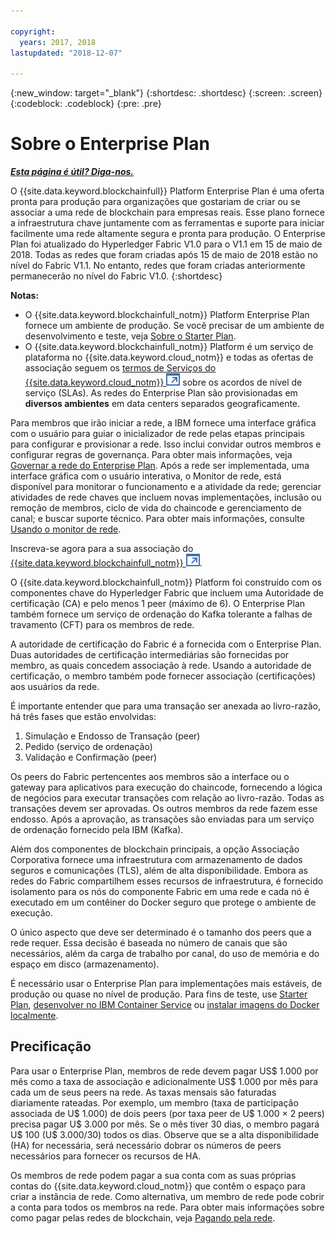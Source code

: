 ```yaml
---

copyright:
  years: 2017, 2018
lastupdated: "2018-12-07"

---
```


{:new_window: target="_blank"}
{:shortdesc: .shortdesc}
{:screen: .screen}
{:codeblock: .codeblock}
{:pre: .pre}

# Sobre o Enterprise Plan


***[Esta página é útil? Diga-nos.](https://www.surveygizmo.com/s3/4501493/IBM-Blockchain-Documentation)***


O {{site.data.keyword.blockchainfull}} Platform Enterprise Plan é uma oferta pronta para produção para organizações que gostariam de criar ou se associar a uma rede de blockchain para empresas reais. Esse plano fornece a infraestrutura chave juntamente com as ferramentas e suporte para iniciar facilmente uma rede altamente segura e pronta para produção. O Enterprise Plan foi atualizado do Hyperledger Fabric V1.0 para o V1.1 em 15 de maio de 2018. Todas as redes que foram criadas após 15 de maio de 2018 estão no nível do Fabric V1.1. No entanto, redes que foram criadas anteriormente permanecerão no nível do Fabric V1.0.
{:shortdesc}

**Notas:**
- O {{site.data.keyword.blockchainfull_notm}} Platform Enterprise Plan fornece um ambiente de produção. Se você precisar de um ambiente de desenvolvimento e teste, veja [Sobre o Starter Plan](/docs/services/blockchain/starter_plan.html).
- O {{site.data.keyword.blockchainfull_notm}} Platform é um serviço de plataforma no {{site.data.keyword.cloud_notm}} e todas as ofertas de associação seguem os [termos de Serviços do {{site.data.keyword.cloud_notm}} ![Ícone de link externo](images/external_link.svg "Ícone de link externo")](http://www-03.ibm.com/software/sla/sladb.nsf/sla/bm "{{site.data.keyword.cloud_notm}} termos de Serviços") sobre os acordos de nível de serviço (SLAs). As redes do Enterprise Plan são provisionadas em **diversos ambientes** em data centers separados geograficamente.

Para membros que irão iniciar a rede, a IBM fornece uma interface gráfica com o usuário para guiar o inicializador de rede pelas etapas principais para configurar e provisionar a rede. Isso inclui convidar outros membros e configurar regras de governança. Para obter mais informações, veja [Governar a rede do Enterprise Plan](get_start.html). Após a rede ser implementada, uma interface gráfica com o usuário interativa, o Monitor de rede, está disponível para monitorar o funcionamento e a atividade da rede; gerenciar atividades de rede chaves que incluem novas implementações, inclusão ou remoção de membros, ciclo de vida do chaincode e gerenciamento de canal; e buscar suporte técnico. Para obter mais informações, consulte [Usando o monitor de rede](/docs/services/blockchain/v10_dashboard.html).

Inscreva-se agora para a sua associação do [{{site.data.keyword.blockchainfull_notm}} ![Ícone de link externo](images/external_link.svg "Ícone de link externo")](https://console.bluemix.net/catalog/services/blockchain?env_id=ibm:yp:us-south&taxonomyNavigation=apps).

O {{site.data.keyword.blockchainfull_notm}} Platform foi construído com os componentes chave do Hyperledger Fabric que incluem uma Autoridade de certificação (CA) e pelo menos 1 peer (máximo de 6).  O Enterprise Plan também fornece um serviço de ordenação do Kafka tolerante a falhas de travamento (CFT) para os membros de rede.

A autoridade de certificação do Fabric é a fornecida com o Enterprise Plan. Duas autoridades de certificação intermediárias são fornecidas por membro, as quais concedem associação à rede. Usando a autoridade de certificação, o membro também pode fornecer associação (certificações) aos usuários da rede.

É importante entender que para uma transação ser anexada ao livro-razão, há três fases que estão envolvidas:  
1. Simulação e Endosso de Transação (peer)
2. Pedido (serviço de ordenação)
3. Validação e Confirmação (peer)

Os peers do Fabric pertencentes aos membros são a interface ou o gateway para aplicativos para execução do chaincode, fornecendo a lógica de negócios para executar transações com relação ao livro-razão.  Todas as transações devem ser aprovadas. Os outros membros da rede fazem esse endosso. Após a aprovação, as transações são enviadas para um serviço de ordenação fornecido pela IBM (Kafka).

Além dos componentes de blockchain principais, a opção Associação Corporativa fornece uma infraestrutura com armazenamento de dados seguros e comunicações (TLS), além de alta disponibilidade.  Embora as redes do Fabric compartilhem esses recursos de infraestrutura, é fornecido isolamento para os nós do componente Fabric em uma rede e cada nó é executado em um contêiner do Docker seguro que protege o ambiente de execução.

O único aspecto que deve ser determinado é o tamanho dos peers que a rede requer. Essa decisão é baseada no número de canais que são necessários, além da carga de trabalho por canal, do uso de memória e do espaço em disco (armazenamento).

É necessário usar o Enterprise Plan para implementações mais estáveis, de produção ou quase no nível de produção. Para fins de teste, use [Starter Plan](starter_plan.html), [desenvolver no IBM Container Service](https://ibm-blockchain.github.io/) ou [instalar imagens do Docker localmente](http://hyperledger-fabric.readthedocs.io/en/release-1.1/build_network.html).

<!--- The Enterprise plan provides the ordering service and CA. The membership fee is $1,000, and a per peer fee of $1,000 that is associated with the network. If you want to have high availability (HA), you must purchase an additional peer to provide the HA capabilities. For example, one organization (associated membership fee of $1,000) of two peers ($1,000 X 2 peers) with HA ($1,000 X 2 HA peers) requires a monthly charge of $5,000.  --->

## Precificação  
Para usar o Enterprise Plan, membros de rede devem pagar US$ 1.000 por mês como a taxa de associação e adicionalmente US$ 1.000 por mês para cada um de seus peers na rede.  As taxas mensais são faturadas diariamente rateadas.  Por exemplo, um membro (taxa de participação associada de U$ 1.000) de dois peers (por taxa peer de U$ 1.000 × 2 peers) precisa pagar U$ 3.000 por mês.  Se o mês tiver 30 dias, o membro pagará U$ 100 (U$ 3.000/30) todos os dias.  Observe que se a alta disponibilidade (HA) for necessária, será necessário dobrar os números de peers necessários para fornecer os recursos de HA.

Os membros de rede podem pagar a sua conta com as suas próprias contas do {{site.data.keyword.cloud_notm}} que contêm o espaço para criar a instância de rede. Como alternativa, um membro de rede pode cobrir a conta para todos os membros na rede. Para obter mais informações sobre como pagar pelas redes de blockchain, veja [Pagando pela rede](/docs/services/blockchain/howto/paying_mode.html).
